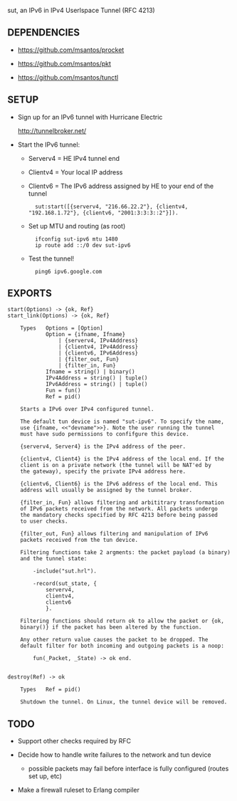 sut, an IPv6 in IPv4 Userlspace Tunnel (RFC 4213)


## DEPENDENCIES

* https://github.com/msantos/procket

* https://github.com/msantos/pkt

* https://github.com/msantos/tunctl


## SETUP

* Sign up for an IPv6 tunnel with Hurricane Electric

    http://tunnelbroker.net/

* Start the IPv6 tunnel:

    * Serverv4 = HE IPv4 tunnel end

    * Clientv4 = Your local IP address

    * Clientv6 = The IPv6 address assigned by HE to your end of the tunnel

            sut:start([{serverv4, "216.66.22.2"}, {clientv4, "192.168.1.72"}, {clientv6, "2001:3:3:3::2"}]).

    * Set up MTU and routing (as root)

            ifconfig sut-ipv6 mtu 1480
            ip route add ::/0 dev sut-ipv6

    * Test the tunnel!

            ping6 ipv6.google.com


## EXPORTS

    start(Options) -> {ok, Ref}
    start_link(Options) -> {ok, Ref}

        Types   Options = [Option]
                Option = {ifname, Ifname}
                    | {serverv4, IPv4Address}
                    | {clientv4, IPv4Address}
                    | {clientv6, IPv6Address}
                    | {filter_out, Fun}
                    | {filter_in, Fun}
                Ifname = string() | binary()
                IPv4Address = string() | tuple()
                IPv6Address = string() | tuple()
                Fun = fun()
                Ref = pid()

        Starts a IPv6 over IPv4 configured tunnel.

        The default tun device is named "sut-ipv6". To specify the name,
        use {ifname, <<"devname">>}. Note the user running the tunnel
        must have sudo permissions to confifgure this device.

        {serverv4, Server4} is the IPv4 address of the peer.

        {clientv4, Client4} is the IPv4 address of the local end. If the
        client is on a private network (the tunnel will be NAT'ed by
        the gateway), specify the private IPv4 address here.

        {clientv6, Client6} is the IPv6 address of the local end. This
        address will usually be assigned by the tunnel broker.

        {filter_in, Fun} allows filtering and arbititrary transformation
        of IPv6 packets received from the network. All packets undergo
        the mandatory checks specified by RFC 4213 before being passed
        to user checks.

        {filter_out, Fun} allows filtering and manipulation of IPv6
        packets received from the tun device.

        Filtering functions take 2 argments: the packet payload (a binary)
        and the tunnel state:

            -include("sut.hrl").

            -record(sut_state, {
                serverv4,
                clientv4,
                clientv6
                }.

        Filtering functions should return ok to allow the packet or {ok,
        binary()} if the packet has been altered by the function.

        Any other return value causes the packet to be dropped. The
        default filter for both incoming and outgoing packets is a noop:

            fun(_Packet, _State) -> ok end.


    destroy(Ref) -> ok

        Types   Ref = pid()

        Shutdown the tunnel. On Linux, the tunnel device will be removed.


## TODO

* Support other checks required by RFC

* Decide how to handle write failures to the network and tun device

    * possible packets may fail before interface is fully configured
      (routes set up, etc)

* Make a firewall ruleset to Erlang compiler
